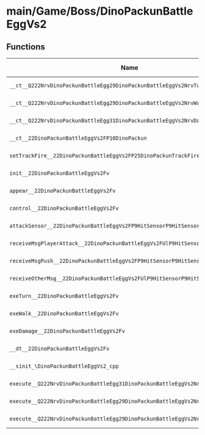 # main/Game/Boss/DinoPackunBattleEggVs2

## Functions

| Name | Address | Match % |
|------|---------|---------|
| `__ct__Q222NrvDinoPackunBattleEgg29DinoPackunBattleEggVs2NrvTurnFv` | `0x80046E68` | :x: (0.0%) |
| `__ct__Q222NrvDinoPackunBattleEgg29DinoPackunBattleEggVs2NrvWalkFv` | `0x80046E78` | :x: (0.0%) |
| `__ct__Q222NrvDinoPackunBattleEgg31DinoPackunBattleEggVs2NrvDamageFv` | `0x80046E88` | :x: (0.0%) |
| `__ct__22DinoPackunBattleEggVs2FP10DinoPackun` | `0x80046E98` | :x: (0.0%) |
| `setTrackFire__22DinoPackunBattleEggVs2FP25DinoPackunTrackFireHolder` | `0x80046EF8` | :x: (0.0%) |
| `init__22DinoPackunBattleEggVs2Fv` | `0x80046F00` | :x: (0.0%) |
| `appear__22DinoPackunBattleEggVs2Fv` | `0x80046F7C` | :x: (0.0%) |
| `control__22DinoPackunBattleEggVs2Fv` | `0x80046FD0` | :x: (0.0%) |
| `attackSensor__22DinoPackunBattleEggVs2FP9HitSensorP9HitSensor` | `0x80046FE4` | :x: (0.0%) |
| `receiveMsgPlayerAttack__22DinoPackunBattleEggVs2FUlP9HitSensorP9HitSensor` | `0x80047088` | :x: (0.0%) |
| `receiveMsgPush__22DinoPackunBattleEggVs2FP9HitSensorP9HitSensor` | `0x800470D4` | :x: (0.0%) |
| `receiveOtherMsg__22DinoPackunBattleEggVs2FUlP9HitSensorP9HitSensor` | `0x800470E0` | :x: (0.0%) |
| `exeTurn__22DinoPackunBattleEggVs2Fv` | `0x8004718C` | :x: (0.0%) |
| `exeWalk__22DinoPackunBattleEggVs2Fv` | `0x80047240` | :x: (0.0%) |
| `exeDamage__22DinoPackunBattleEggVs2Fv` | `0x80047360` | :x: (0.0%) |
| `__dt__22DinoPackunBattleEggVs2Fv` | `0x800473CC` | :x: (0.0%) |
| `__sinit_\DinoPackunBattleEggVs2_cpp` | `0x80047424` | :x: (0.0%) |
| `execute__Q222NrvDinoPackunBattleEgg31DinoPackunBattleEggVs2NrvDamageCFP5Spine` | `0x80047470` | :x: (0.0%) |
| `execute__Q222NrvDinoPackunBattleEgg29DinoPackunBattleEggVs2NrvWalkCFP5Spine` | `0x80047478` | :x: (0.0%) |
| `execute__Q222NrvDinoPackunBattleEgg29DinoPackunBattleEggVs2NrvTurnCFP5Spine` | `0x80047480` | :x: (0.0%) |